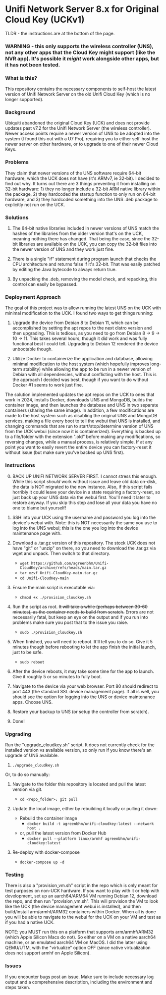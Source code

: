 # Unifi Network Server 8.x for Original Cloud Key (UCKv1)
TLDR - the instructions are at the bottom of the page.

### WARNING - this only supports the wireless controller (UNS), not any other apps that the Cloud Key might support (like the NVR app).  It's possible it *might* work alongside other apps, but it has not been tested.

### What is this?
This repository contains the necessary components to self-host the latest version of Unifi Network Server on the old Unifi Cloud Key (which is no longer supported).

### Background
Ubiquiti abandoned the original Cloud Key (UCK) and does not provide updates past v7.2 for the Unifi Network Server (the wireless controller).  Newer access points require a newer version of UNS to be adopted into the system (I found this out with a U7 Pro), requiring you to either self-host the newer server on other hardware, or to upgrade to one of their newer Cloud Keys.

### Problems
They claim that newer versions of the UNS software require 64-bit hardware, which the UCK does not have (it's ARMv7, ie 32-bit).  I decided to find out why.  It turns out there are 3 things preventing it from installing on 32-bit hardware: 1) they no longer include a 32-bit ARM native library within the package, 2) they hardcoded the startup function to only run on 64-bit hardware, and 3) they hardcoded something into the UNS .deb package to explicitly not run on the UCK.

### Solutions

1. The 64-bit native libraries included in newer versions of UNS match the hashes of the libraries from the older version that's on the UCK, meaning nothing there has changed.  That being the case, since the 32-bit libraries are available on the UCK, you can copy the 32-bit files into the newer version of UNS and they work just fine.

2. There is a single "if" statement during program launch that checks the CPU architecture and returns false if it's 32-bit.  That was easily patched by editing the Java bytecode to always return true.

3. By unpacking the .deb, removing the model check, and repacking, this control can easily be bypassed.

### Deployment Approach
The goal of this project was to allow running the latest UNS on the UCK with minimal modification to the UCK.  I found two ways to get things running:

1. Upgrade the device from Debian 8 to Debian 11, which can be accomplished by setting the apt repos to the next distro version and then upgrading. This is tedious, as you need to go from Debian 8 -> 9 -> 10 -> 11.  This takes several hours, though it did work and was fully functional best I could tell.  Upgrading to Debian 12 rendered the device unbootable though.

2. Utilize Docker to containerize the application and database, allowing minimal modification to the host system (which hopefully improves long-term stability) while allowing the app to be run in a newer version of Debian with all dependencies, without conflicting with the host.  This is the approach I decided was best, though if you want to do without Docker #1 seems to work just fine.

The solution implemented updates the apt repos on the UCK to ones that work in 2024, installs Docker, downloads UNS and MongoDB, builds the container image, and then launches the database and UNS in two separate containers (sharing the same image).  In addition, a few modifications are made to the host system such as disabling the original UNS and MongoDB services, making a file every boot to tell the webui that UNS is installed, and changing commands that are run to start/stop/determine version of UNS from the UCK webui (since now it is containerized).  Everything is backed up to a file/folder with the extension ".old" before making any modifications, so reversing changes, while a manual process, is relatively simple.  If at any point you want to easily revert the entire device you can factory-reset it without issue (but make sure you've backed up UNS first).

### Instructions

0. BACK UP UNIFI NETWORK SERVER FIRST.  I cannot stress this enough.  While this script *should* work without issue and leave old data on-disk, the data is NOT migrated to the new instance.  Also, if this script fails horribly it could leave your device in a state requiring a factory-reset, so just back up your UNS data via the webui first.  You'll need it later to restore anyway.  If you skip this step and lose all your data you have no one to blame but yourself!

1. SSH into your UCK using the username and password you log into the device's webui with.  Note: this is NOT necessarily the same you use to log into the UNS webui; this is the one you log into the device maintenance page with.

2. Download a .tar.gz version of this repository.  The stock UCK does not have "git" or "unzip" on there, so you need to download the .tar.gz via wget and unpack.  Then switch to that directory.
    * `wget https://github.com/agreenbhm/Unifi-CloudKey/archive/refs/heads/main.tar.gz`
    * `tar xzvf Unifi-CloudKey-main.tar.gz`
    * `cd Unifi-CloudKey-main`

3. Ensure the main script is executable via:
    * `chmod +x ./provision_cloudkey.sh`

4. Run the script as root.  ~~It will take a while (perhaps between 30-60 minutes), as the container needs to build from scratch.~~  Errors are not necessarily fatal, but keep an eye on the output and if you run into problems make sure you post that to the issue you raise.
    * `sudo ./provision_cloudkey.sh`

5. When finished, you will need to reboot.  It'll tell you to do so. Give it 5 minutes though before rebooting to let the app finish the initial launch, just to be safe.
    * `sudo reboot`

6. After the device reboots, it may take some time for the app to launch.  Give it roughly 5 or so minutes to fully boot.

7. Navigate to the device via your web browser.  Port 80 should redirect to port 443 (the standard SSL device management page).  If all is well, you should see the option for logging into the UNS or device maintenance apps.  Choose UNS.

8. Restore your backup to UNS (or setup the controller from scratch).

9. Done!

### Upgrading
Run the "upgrade_cloudkey.sh" script.  It does not currently check for the installed version vs available version, so only run if you know there's an upgrade of UNS available.

1. `./upgrade_cloudkey.sh`

Or, to do so manually:

1. Navigate to the folder this repository is located and pull the latest version via git.
    - `cd <repo_folder>; git pull`

2. Update the local image, either by rebuilding it locally or pulling it down:
    - Rebuild the container image
      - `docker build -t agreenbhm/unifi-cloudkey:latest --network host .`
    - or, pull the latest version from Docker Hub
      - `docker pull --platform linux/armhf agreenbhm/unifi-cloudkey:latest`

3. Re-deploy with docker-compose
    - `docker-compose up -d`

### Testing
There is also a "provision_vm.sh" script in the repo which is only meant for test purposes on non-UCK hardware.  If you want to play with it or help with development, set up an aarch64/ARM64 VM running Debian 12, download the repo, and then run "provision_vm.sh".  This will provision the VM to look like the UCK (the device management webui is installed), and then build/install arm/armhf/ARM32 containers within Docker.  When all is done you will be able to navigate to the webui for the UCK on your VM and test as if you had a native UCK.

NOTE: you MUST run this on a platform that supports arm/armhf/ARM32 (which Apple Silicon Macs do not).  So either on a VM on a native aarch64 machine, or an emulated aarch64 VM on MacOS.  I did the latter using QEMU/UTM, with the "virtualize" option OFF (since native virtualization does not support armhf on Apple Silicon).

### Issues
If you encounter bugs post an issue.  Make sure to include necessary log output and a comprehensive description, including the environment and steps taken.

